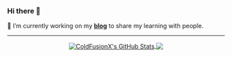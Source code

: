 ### Hi there 👋

<!--
**ColdFusionX/ColdFusionX** is a ✨ _special_ ✨ repository because its `README.md` (this file) appears on your GitHub profile.

Here are some ideas to get you started:

- 🔭 I’m currently working on ...
- 🌱 I’m currently learning ...
- 👯 I’m looking to collaborate on ...
- 🤔 I’m looking for help with ...
- 💬 Ask me about ...
- 📫 How to reach me: ...
- 😄 Pronouns: ...
- ⚡ Fun fact: ...
-->

🔭 I’m currently working on my [**blog**](https://coldfusionx.github.io/) to share my learning with people.

---

<p align="center">

<a href="https://github.com/ColdFusionX/ColdFusionX">
  <img align="center" src="https://github-readme-stats.vercel.app/api?username=ColdFusionX&show_icons=true&theme=merko&include_all_commits=true&hide=contribs&count_private=true&line_height=32" alt="ColdFusionX's GitHub Stats" />
</a>

<a href="https://github.com/ColdFusionX/ColdFusionX">
  <img align="center" src="https://github-readme-stats.vercel.app/api/top-langs/?username=ColdFusionX&show_icons=true&theme=merko&langs_count=3&layout=default&hide_border=false" />
</a>

</p>
